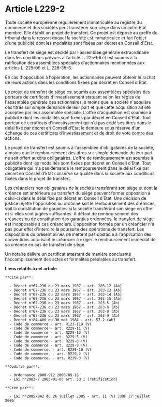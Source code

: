 # Article L229-2

Toute société européenne régulièrement immatriculée au registre du commerce et des sociétés peut transférer son siège dans un
autre Etat membre. Elle établit un projet de transfert. Ce projet est déposé au greffe du tribunal dans le ressort duquel la
société est immatriculée et fait l'objet d'une publicité dont les modalités sont fixées par décret en Conseil d'Etat.

Le transfert de siège est décidé par l'assemblée générale extraordinaire dans les conditions prévues à l'article L. 225-96 et
est soumis à la ratification des assemblées spéciales d'actionnaires mentionnées aux articles L. 225-99 et L. 228-35-6.

En cas d'opposition à l'opération, les actionnaires peuvent obtenir le rachat de leurs actions dans les conditions fixées par
décret en Conseil d'Etat.

Le projet de transfert de siège est soumis aux assemblées spéciales des porteurs de certificats d'investissement statuant
selon les règles de l'assemblée générale des actionnaires, à moins que la société n'acquière ces titres sur simple demande de
leur part et que cette acquisition ait été acceptée par leur assemblée spéciale. L'offre d'acquisition est soumise à
publicité dont les modalités sont fixées par décret en Conseil d'Etat. Tout porteur de certificats d'investissement qui n'a
pas cédé ses titres dans le délai fixé par décret en Conseil d'Etat le demeure sous réserve d'un échange de ces certificats
d'investissement et de droit de vote contre des actions.

Le projet de transfert est soumis à l'assemblée d'obligataires de la société, à moins que le remboursement des titres sur
simple demande de leur part ne soit offert auxdits obligataires. L'offre de remboursement est soumise à publicité dont les
modalités sont fixées par décret en Conseil d'Etat. Tout obligataire qui n'a pas demandé le remboursement dans le délai fixé
par décret en Conseil d'Etat conserve sa qualité dans la société aux conditions fixées dans le projet de transfert.

Les créanciers non obligataires de la société transférant son siège et dont la créance est antérieure au transfert du siège
peuvent former opposition à celui-ci dans le délai fixé par décret en Conseil d'Etat. Une décision de justice rejette
l'opposition ou ordonne soit le remboursement des créances, soit la constitution de garanties si la société transférant son
siège en offre et si elles sont jugées suffisantes. A défaut de remboursement des créances ou de constitution des garanties
ordonnées, le transfert de siège est inopposable à ces créanciers. L'opposition formée par un créancier n'a pas pour effet
d'interdire la poursuite des opérations de transfert. Les dispositions du présent alinéa ne mettent pas obstacle à
l'application des conventions autorisant le créancier à exiger le remboursement immédiat de sa créance en cas de transfert de
siège.

Un notaire délivre un certificat attestant de manière concluante l'accomplissement des actes et formalités préalables au
transfert.

**Liens relatifs à cet article**

	**Cité par**:

	  - Décret n°67-236 du 23 mars 1967 - art. 203-12 (Ab)
	  - Décret n°67-236 du 23 mars 1967 - art. 203-13 (Ab)
	  - Décret n°67-236 du 23 mars 1967 - art. 203-14 (Ab)
	  - Décret n°67-236 du 23 mars 1967 - art. 203-15 (Ab)
	  - Décret n°67-236 du 23 mars 1967 - art. 203-5 (Ab)
	  - Décret n°67-236 du 23 mars 1967 - art. 203-6 (Ab)
	  - Décret n°67-236 du 23 mars 1967 - art. 203-8 (Ab)
	  - Décret n°67-236 du 23 mars 1967 - art. 203-9 (Ab)
	  - Décret n°84-406 du 30 mai 1984 - art. 57-2 (Ab)
	  - Code de commerce - art. R123-119 (V)
	  - Code de commerce - art. R229-11 (V)
	  - Code de commerce - art. R229-12 (V)
	  - Code de commerce - art. R229-5 (V)
	  - Code de commerce - art. R229-6 (V)
	  - Code de commerce - art. R229-9 (V)
	  - Code de commerce. - art. R229-10 (V)
	  - Code de commerce. - art. R229-2 (V)
	  - Code de commerce. - art. R229-3 (V)

	**Codifié par**:

	  - Ordonnance 2000-912 2000-09-18
	  - Loi n°2003-7 2003-01-03 art. 50 I (ratification)

	**Créé par**:

	  - Loi n°2005-842 du 26 juillet 2005 - art. 11 (V) JORF 27 juillet 2005
